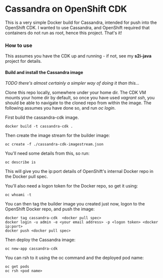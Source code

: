 # Cassandra on OpenShift CDK

This is a very simple Docker build for Cassandra, intended for push into the OpenShift CDK. I wanted to use Cassandra, and OpenShift required that containers do not run as root, hence this project. That's it!

### How to use

This assumes you have the CDK up and running - if not, see my **s2i-java** project for details.

#### Build and install the Cassandra image

_TODO there's almost certainly a simpler way of doing it than this..._

Clone this repo locally, somewhere under your home dir. The CDK VM mounts your home dir by default, so once you have used _vagrant ssh_, you should be able to navigate to the cloned repo from within the image. The following assumes you have done so, and run _oc login_. 

First build the cassandra-cdk image. 
```
docker build -t cassandra-cdk . 
```
Then create the image stream for the builder image:
```
oc create -f ./cassandra-cdk-imagestream.json 
```
You'll need some details from this, so run:
```
oc describe is
```
This will give you the ip:port details of OpenShift's internal Docker repo in the Docker pull spec. 

You'll also need a logon token for the Docker repo, so get it using:
```
oc whoami -t 
```
You can then tag the builder image you created just now, logon to the OpenShift Docker repo, and push the image:
```
docker tag cassandra-cdk  <docker pull spec>
docker login -u admin -e <your email address> -p <logon token> <docker ip:port>
docker push <docker pull spec>
```
Then deploy the Cassandra image:
```
oc new-app cassandra-cdk
```
You can rsh to it using the oc command and the deployed pod name:
```
oc get pods
oc rsh <pod name>
